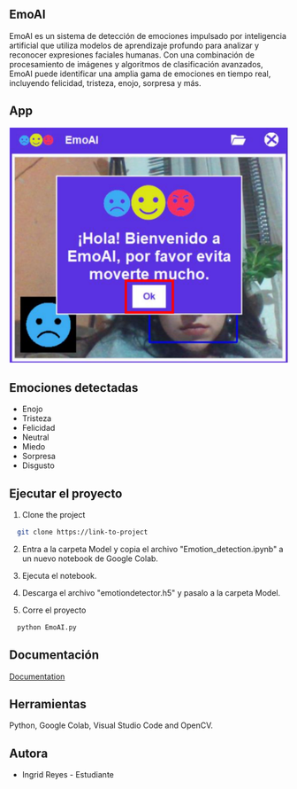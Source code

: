 ## EmoAI

EmoAI es un sistema de detección de emociones impulsado por inteligencia artificial que utiliza modelos de aprendizaje profundo para analizar y reconocer expresiones faciales humanas. Con una combinación de procesamiento de imágenes y algoritmos de clasificación avanzados, EmoAI puede identificar una amplia gama de emociones en tiempo real, incluyendo felicidad, tristeza, enojo, sorpresa y más.
   

## App

![App Screenshot](/Pictures/Interface.png)


## Emociones detectadas

- Enojo
- Tristeza
- Felicidad
- Neutral
- Miedo
- Sorpresa
- Disgusto

## Ejecutar el proyecto

1. Clone the project

```bash
  git clone https://link-to-project
```
2. Entra a la carpeta Model y copia el archivo "Emotion_detection.ipynb" a un nuevo notebook de Google Colab.

3. Ejecuta el notebook.

4. Descarga el archivo "emotiondetector.h5" y pasalo a la carpeta Model.

5. Corre el proyecto

```bash
  python EmoAI.py
```
## Documentación
[Documentation](https://drive.google.com/file/d/1YWNr8J2XYyoItErvQ8AWmf75InM8Fim7/view?usp=drive_link)


## Herramientas
Python, Google Colab, Visual Studio Code and OpenCV.

## Autora

- Ingrid Reyes - Estudiante

